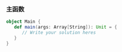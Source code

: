 ### 主函数

```scala
object Main {
   def main(args: Array[String]): Unit = {
      // Write your solution heres
   }
}
```



